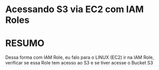 # Acessando S3 via EC2 com IAM Roles

# RESUMO

Dessa forma com IAM Role, eu falo para o LINUX (EC2) ir na IAM Role, verificar se essa Role tem acesso ao S3
e se tiver acesse o Bucket S3
